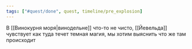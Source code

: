 ```yaml
---
tags: ["#quest/done", quest, timeline/pre_explosion]
---
```


В [[Винокурня моря|винодельне]] что-то не чисто, [[Йевельда]] чувствует как туда течет темная магия, мы хотим выяснить что же там происходит
